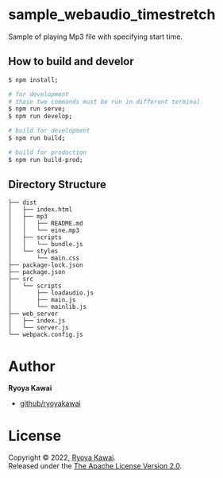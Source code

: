 # sample_webaudio_timestretch
Sample of playing Mp3 file with specifying start time.

## How to build and develor
```bash
$ npm install;

# for development
# these two commands must be run in different terminal
$ npm run serve;
$ npm run develop;

# build for development
$ npm run build;

# build for production
$ npm run build-prod;
```

## Directory Structure

```
├── dist
│   ├── index.html
│   ├── mp3
│   │   ├── README.md
│   │   └── eine.mp3
│   ├── scripts
│   │   └── bundle.js
│   └── styles
│       └── main.css
├── package-lock.json
├── package.json
├── src
│   └── scripts
│       ├── loadaudio.js
│       ├── main.js
│       └── mainlib.js
├── web_server
│   ├── index.js
│   └── server.js
└── webpack.config.js
```

# Author

**Ryoya Kawai**

* [github/ryoyakawai](https://github.com/ryoyakawai)

# License

Copyright © 2022, [Ryoya Kawai](https://github.com/ryoyakawai).  
Released under the [The Apache License Version 2.0](LICENSE).


